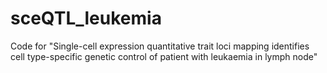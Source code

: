 # sceQTL_leukemia
Code for "Single-cell expression quantitative trait loci mapping identifies cell type-specific genetic control of patient with leukaemia in lymph node"
